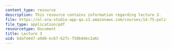 ```yaml
---
content_type: resource
description: This resource contains information regarding lecture 3.
file: https://ol-ocw-studio-app-qa.s3.amazonaws.com/courses/14-75-political-economy-and-economic-development-fall-2012/bdafe647a9d8ec67627cf50b4dec2a6c_MIT14_75F12_Lec3.pdf
file_type: application/pdf
resourcetype: Document
title: Lecture 3
uid: bdafe647-a9d8-ec67-627c-f50b4dec2a6c
---
```

